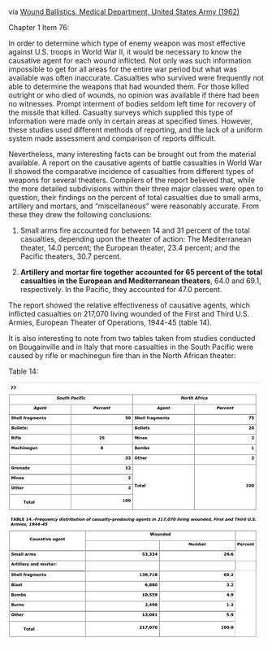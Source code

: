 via [Wound Ballistics, Medical Department, United States Army (1962)](https://web.archive.org/web/20210317070618/https://history.amedd.army.mil/booksdocs/wwii/woundblstcs/)

Chapter 1 Item 76:

In order to determine which type of enemy weapon was most effective against U.S. troops in World War II, it would be necessary to know the causative agent for each wound inflicted. Not only was such information impossible to get for all areas for the entire war period but what was available was often inaccurate. Casualties who survived were frequently not able to determine the weapons that had wounded them. For those killed outright or who died of wounds, no opinion was available if there had been no witnesses. Prompt interment of bodies seldom left time for recovery of the missile that killed. Casualty surveys which supplied this type of information were made only in certain areas at specified times. However, these studies used different methods of reporting, and the lack of a uniform system made assessment and comparison of reports difficult.

Nevertheless, many interesting facts can be brought out from the material available. A report on the causative agents of battle casualties in World War II showed the comparative incidence of casualties from different types of weapons for several theaters. Compilers of the report believed that, while the more detailed subdivisions within their three major classes were open to question, their findings on the percent of total casualties due to small arms, artillery and mortars, and “miscellaneous” were reasonably accurate. From these they drew the following conclusions:

1. Small arms fire accounted for between 14 and 31 percent of the total casualties, depending upon the theater of action: The Mediterranean theater, 14.0 percent; the European theater, 23.4 percent; and the Pacific theaters, 30.7 percent.

2. **Artillery and mortar fire together accounted for 65 percent of the total casualties in the European and Mediterranean theaters**, 64.0 and 69.1, respectively. In the Pacific, they accounted for 47.0 percent.

The report showed the relative effectiveness of causative agents, which inflicted casualties on 217,070 living wounded of the First and Third U.S. Armies, European Theater of Operations, 1944-45 (table 14).

It is also interesting to note from two tables taken from studies conducted on Bougainville and in Italy that more casualties in the South Pacific were caused by rifle or machinegun fire than in the North African theater:

Table 14:

[![causative agents table](./assets/Causative_Agents_Casualties_WWII.png)](https://web.archive.org/web/20210317070618/https://history.amedd.army.mil/booksdocs/wwii/woundblstcs/chapter1.htm#table14)